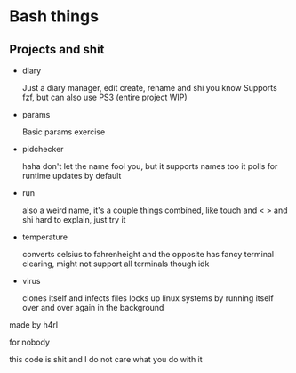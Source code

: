 # Bash things

## Projects and shit

- diary

  Just a diary manager, edit create, rename and shi you know
  Supports fzf, but can also use PS3 (entire project WIP)

- params

  Basic params exercise

- pidchecker

  haha don't let the name fool you, but it supports names too
  it polls for runtime updates by default

- run

  also a weird name, it's a couple things combined, like touch and < > and shi
  hard to explain, just try it

- temperature

  converts celsius to fahrenheight and the opposite
  has fancy terminal clearing, might not support all terminals though idk

- virus

  clones itself and infects files
  locks up linux systems by running itself over and over again in the background

made by h4rl

for nobody

this code is shit and I do not care what you do with it
